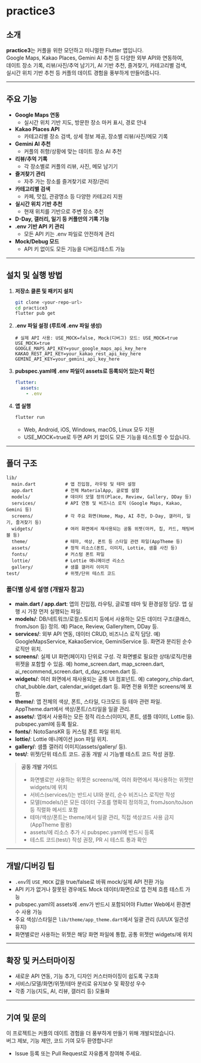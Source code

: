 

# practice3

## 소개

**practice3**는 커플을 위한 모던하고 미니멀한 Flutter 앱입니다.  
Google Maps, Kakao Places, Gemini AI 추천 등 다양한 외부 API와 연동하여,  
데이트 장소 기록, 리뷰/사진/추억 남기기, AI 기반 추천, 즐겨찾기, 카테고리별 검색,  
실시간 위치 기반 추천 등 커플의 데이트 경험을 풍부하게 만들어줍니다.

---

## 주요 기능

- **Google Maps 연동**  
  - 실시간 위치 기반 지도, 방문한 장소 마커 표시, 경로 안내
- **Kakao Places API**  
  - 카테고리별 장소 검색, 상세 정보 제공, 장소별 리뷰/사진/메모 기록
- **Gemini AI 추천**  
  - 커플의 취향/상황에 맞는 데이트 장소 AI 추천
- **리뷰/추억 기록**  
  - 각 장소별로 커플의 리뷰, 사진, 메모 남기기
- **즐겨찾기 관리**  
  - 자주 가는 장소를 즐겨찾기로 저장/관리
- **카테고리별 검색**  
  - 카페, 맛집, 관광명소 등 다양한 카테고리 지원
- **실시간 위치 기반 추천**  
  - 현재 위치를 기반으로 주변 장소 추천
- **D-Day, 갤러리, 일기 등 커플만의 기록 기능**
- **.env 기반 API 키 관리**  
  - 모든 API 키는 .env 파일로 안전하게 관리
- **Mock/Debug 모드**  
  - API 키 없이도 모든 기능을 디버깅/테스트 가능

---

## 설치 및 실행 방법

1. **저장소 클론 및 패키지 설치**
   ```bash
   git clone <your-repo-url>
   cd practice3
   flutter pub get
   ```

2. **.env 파일 설정 (루트에 .env 파일 생성)**
   ```env
   # 실제 API 사용: USE_MOCK=false, Mock(디버그) 모드: USE_MOCK=true
   USE_MOCK=true
   GOOGLE_MAPS_API_KEY=your_google_maps_api_key_here
   KAKAO_REST_API_KEY=your_kakao_rest_api_key_here
   GEMINI_API_KEY=your_gemini_api_key_here
   ```

3. **pubspec.yaml에 .env 파일이 assets로 등록되어 있는지 확인**
   ```yaml
   flutter:
     assets:
       - .env
   ```

4. **앱 실행**
   ```bash
   flutter run
   ```
   - Web, Android, iOS, Windows, macOS, Linux 모두 지원
   - USE_MOCK=true로 두면 API 키 없이도 모든 기능을 테스트할 수 있습니다.

---

## 폴더 구조


```
lib/
  main.dart           # 앱 진입점, 라우팅 및 테마 설정
  app.dart            # 전체 MaterialApp, 글로벌 설정
  models/             # 데이터 모델 정의(Place, Review, Gallery, DDay 등)
  services/           # API 연동 및 비즈니스 로직 (Google Maps, Kakao, Gemini 등)
  screens/            # 각 주요 화면(Home, Map, AI 추천, D-Day, 갤러리, 일기, 즐겨찾기 등)
  widgets/            # 여러 화면에서 재사용되는 공통 위젯(마커, 칩, 카드, 채팅버블 등)
  theme/              # 테마, 색상, 폰트 등 스타일 관련 파일(AppTheme 등)
  assets/             # 정적 리소스(폰트, 이미지, Lottie, 샘플 사진 등)
  fonts/              # 커스텀 폰트 파일
  lottie/             # Lottie 애니메이션 리소스
  gallery/            # 샘플 갤러리 이미지
test/                 # 위젯/단위 테스트 코드
```

### 폴더별 상세 설명 (개발자 참고)

- **main.dart / app.dart**: 앱의 진입점, 라우팅, 글로벌 테마 및 환경설정 담당. 앱 실행 시 가장 먼저 실행되는 파일.
- **models/**: DB/네트워크/로컬스토리지 등에서 사용하는 모든 데이터 구조(클래스, fromJson 등) 정의. 예) Place, Review, GalleryItem, DDay 등.
- **services/**: 외부 API 연동, 데이터 CRUD, 비즈니스 로직 담당. 예) GoogleMapsService, KakaoService, GeminiService 등. 화면과 분리된 순수 로직만 위치.
- **screens/**: 실제 UI 화면(페이지) 단위로 구성. 각 화면별로 필요한 상태/로직/전용 위젯을 포함할 수 있음. 예) home_screen.dart, map_screen.dart, ai_recommend_screen.dart, d_day_screen.dart 등.
- **widgets/**: 여러 화면에서 재사용되는 공통 UI 컴포넌트. 예) category_chip.dart, chat_bubble.dart, calendar_widget.dart 등. 화면 전용 위젯은 screens/에 포함.
- **theme/**: 앱 전체의 색상, 폰트, 스타일, 다크모드 등 테마 관련 파일. AppTheme.dart에서 색상/폰트/스타일을 일괄 관리.
- **assets/**: 앱에서 사용하는 모든 정적 리소스(이미지, 폰트, 샘플 데이터, Lottie 등). pubspec.yaml에 등록 필요.
- **fonts/**: NotoSansKR 등 커스텀 폰트 파일 위치.
- **lottie/**: Lottie 애니메이션 json 파일 위치.
- **gallery/**: 샘플 갤러리 이미지(assets/gallery/ 등).
- **test/**: 위젯/단위 테스트 코드. 공동 개발 시 기능별 테스트 코드 작성 권장.

> **공동 개발 가이드**
> - 화면별로만 사용하는 위젯은 screens/에, 여러 화면에서 재사용하는 위젯만 widgets/에 위치
> - 서비스(services/)는 반드시 UI와 분리, 순수 비즈니스 로직만 작성
> - 모델(models/)은 모든 데이터 구조를 명확히 정의하고, fromJson/toJson 등 직렬화 메서드 포함
> - 테마/색상/폰트는 theme/에서 일괄 관리, 직접 색상코드 사용 금지(AppTheme 활용)
> - assets/에 리소스 추가 시 pubspec.yaml에 반드시 등록
> - 테스트 코드(test/) 작성 권장, PR 시 테스트 통과 확인

---

## 개발/디버깅 팁

- `.env`의 `USE_MOCK` 값을 true/false로 바꿔 mock/실제 API 전환 가능
- API 키가 없거나 잘못된 경우에도 Mock 데이터/화면으로 앱 전체 흐름 테스트 가능
- pubspec.yaml의 assets에 .env가 반드시 포함되어야 Flutter Web에서 환경변수 사용 가능
- 주요 색상/스타일은 `lib/theme/app_theme.dart`에서 일괄 관리 (UI/UX 일관성 유지)
- 화면별로만 사용하는 위젯은 해당 화면 파일에 통합, 공통 위젯만 widgets/에 위치

---

## 확장 및 커스터마이징

- 새로운 API 연동, 기능 추가, 디자인 커스터마이징이 쉽도록 구조화
- 서비스/모델/화면/위젯/테마 분리로 유지보수 및 확장성 우수
- 각종 기능(지도, AI, 리뷰, 갤러리 등) 모듈화

---

## 기여 및 문의

이 프로젝트는 커플의 데이트 경험을 더 풍부하게 만들기 위해 개발되었습니다.  
버그 제보, 기능 제안, 코드 기여 모두 환영합니다!  
- Issue 등록 또는 Pull Request로 자유롭게 참여해 주세요.

